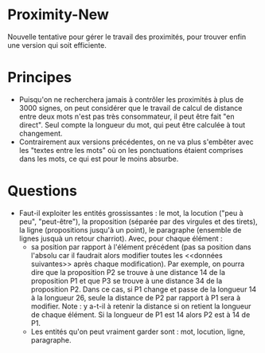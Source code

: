 # Proximity-New

Nouvelle tentative pour gérer le travail des proximités, pour trouver enfin une version qui soit efficiente.

# Principes

* Puisqu'on ne recherchera jamais à contrôler les proximités à plus de 3000 signes, on peut considérer que le travail de calcul de distance entre deux mots n'est pas très consommateur, il peut être fait "en direct". Seul compte la longueur du mot, qui peut être calculée à tout changement.
* Contrairement aux versions précédentes, on ne va plus s'embêter avec les "textes entre les mots" où on les ponctuations étaient comprises dans les mots, ce qui est pour le moins absurbe.

# Questions

* Faut-il exploiter les entités grossissantes : le mot, la locution ("peu à peu", "peut-être"), la proposition (séparée par des virgules et des tirets), la ligne (propositions jusqu'à un point), le paragraphe (ensemble de lignes jusquà un retour charriot). Avec, pour chaque élément :
  * sa position par rapport à l'élément précédent (pas sa position dans l'absolu car il faudrait alors modifier toutes les <<données suivantes>> après chaque modification). Par exemple, on pourra dire que la proposition P2 se trouve à une distance 14 de la proposition P1 et que P3 se trouve à une distance 34 de la proposition P2. Dans ce cas, si P1 change et passe de la longueur 14 à la longueur 26, seule la distance de P2 par rapport à P1 sera à modifier. Note : y a-t-il à retenir la distance si on retient la longueur de chaque élément. Si la longueur de P1 est 14 alors P2 est à 14 de P1.
  * Les entités qu'on peut vraiment garder sont : mot, locution, ligne, paragraphe.
